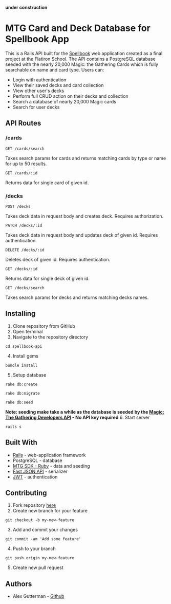 **under construction**

# MTG Card and Deck Database for Spellbook App

This is a Rails API built for the [Spellbook](https://github.com/GuttermanA/spellbook) web application created as a final project at the Flatiron School. The API contains a PostgreSQL database seeded with the nearly 20,000 Magic: the Gathering Cards which is fully searchable on name and card type. Users can:

* Login with authentication
* View their saved decks and card collection
* View other user's decks
* Perform full CRUD action on their decks and collection
* Search a database of nearly 20,000 Magic cards
* Search for user decks

## API Routes

### /cards
```
GET /cards/search
```
Takes search params for cards and returns matching cards by type or name for up to 50 results.

```
GET /cards/:id
```
Returns data for single card of given id.

### /decks
```
POST /decks
```
Takes deck data in request body and creates deck. Requires authorization.

```
PATCH /decks/:id
```
Takes deck data in request body and updates deck of given id. Requires authentication.

```
DELETE /decks/:id
```
Deletes deck of given id. Requires authentication.

```
GET /decks/:id
```
Returns data for single deck of given id.

```
GET /decks/search
```
Takes search params for decks and returns matching decks names.

## Installing
1. Clone repository from GitHub
2. Open terminal
3. Navigate to the repository directory
```
cd spellbook-api
```
4. Install gems
```
bundle install
```
5. Setup database
```
rake db:create
```
```
rake db:migrate
```
```
rake db:seed
```
**Note: seeding make take a while as the database is seeded by the [Magic: The Gathering Developers API](https://magicthegathering.io/) - No API key required**
6. Start server
```
rails s
```

## Built With
* [Rails](http://rubyonrails.org/) - web-application framework
* PostgreSQL - database
* [MTG SDK - Ruby](https://github.com/MagicTheGathering/mtg-sdk-ruby) - data and seeding
* [Fast JSON API](https://github.com/Netflix/fast_jsonapi) - serializer
* [JWT](https://github.com/jwt/ruby-jwt) - authentication

## Contributing
1. Fork repository [here](https://github.com/GuttermanA/spellbook-api)
2. Create new branch for your feature
```
git checkout -b my-new-feature
```
3. Add and commit your changes
```
git commit -am 'Add some feature'
```
4. Push to your branch
```
git push origin my-new-feature
```
5. Create new pull request

## Authors
* Alex Gutterman - [Github](https://github.com/guttermana)
